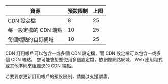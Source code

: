 
| 資源 | 預設限制 | 上限 | 
| --- | --- | --- |
| CDN 設定檔 |8 |25 |
| 每一設定檔的 CDN 端點 |10 |25 |
| 每個端點的自訂網域 |10 |25 |

CDN 訂用帳戶可以包含一或多個 CDN 設定檔，而 CDN 設定檔可以包含一或多個 CDN 端點。 您可能會想要使用多個設定檔，依網際網路網域、Web 應用程式或其他準則來組織您的 CDN 端點。 

若要要求更新訂用帳戶的預設限制，請開啟支援票證。 

